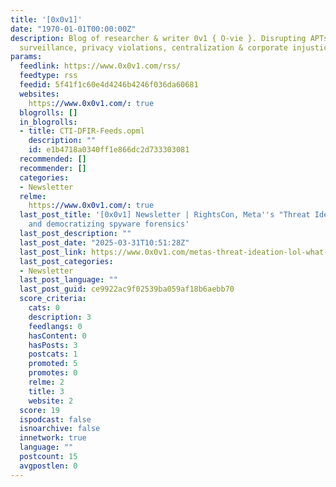```yaml
---
title: '[0x0v1]'
date: "1970-01-01T00:00:00Z"
description: Blog of researcher & writer 0v1 { O-vie }. Disrupting APTs, hostile gov'ts,
  surveillance, privacy violations, centralization & corporate injustice.
params:
  feedlink: https://www.0x0v1.com/rss/
  feedtype: rss
  feedid: 5f41f1c60e4d4246b4246f036da60681
  websites:
    https://www.0x0v1.com/: true
  blogrolls: []
  in_blogrolls:
  - title: CTI-DFIR-Feeds.opml
    description: ""
    id: e1b4718a0340ff1e866dc2d733303081
  recommended: []
  recommender: []
  categories:
  - Newsletter
  relme:
    https://www.0x0v1.com/: true
  last_post_title: '[0x0v1] Newsletter | RightsCon, Meta''s "Threat Ideation(??)"
    and democratizing spyware forensics'
  last_post_description: ""
  last_post_date: "2025-03-31T10:51:28Z"
  last_post_link: https://www.0x0v1.com/metas-threat-ideation-lol-what-is-that/
  last_post_categories:
  - Newsletter
  last_post_language: ""
  last_post_guid: ce9922ac9f02539ba059af18b6aebb70
  score_criteria:
    cats: 0
    description: 3
    feedlangs: 0
    hasContent: 0
    hasPosts: 3
    postcats: 1
    promoted: 5
    promotes: 0
    relme: 2
    title: 3
    website: 2
  score: 19
  ispodcast: false
  isnoarchive: false
  innetwork: true
  language: ""
  postcount: 15
  avgpostlen: 0
---
```

